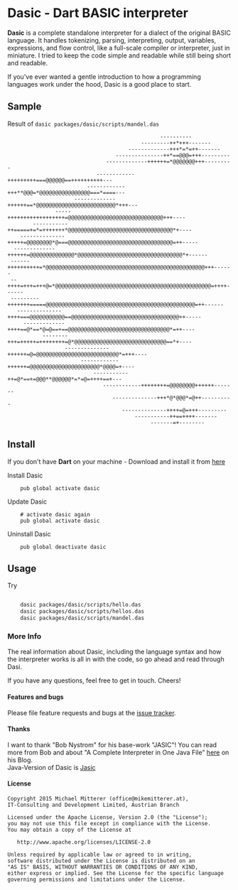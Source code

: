 # Dasic - Dart BASIC interpreter

**Dasic** is a complete standalone
interpreter for a dialect of the original BASIC language. It handles tokenizing, parsing, interpreting, output,
variables, expressions, and flow control, like a full-scale compiler or
interpreter, just in miniature. I tried to keep the code simple and readable
while still being short and readable.

If you've ever wanted a gentle introduction to how a programming languages work
under the hood, Dasic is a good place to start.

## Sample
Result of `dasic packages/dasic/scripts/mandel.das`

```shell
                                                ----------
                                          ---------++*+++-------
                                      -------------+++*=*=++-------
                                  ---------------++*==@@@=+++---------
                               -------------++++++=*@@@@@@@+++---------
                            ------------+++++++++===@@@@@@==++++++++++---
                         ------------+++**@@@=*@@@@@@@@@@@@@@@@===*====---
                     -------------++++++==*@@@@@@@@@@@@@@@@@@@@@@@@@*+++---
               -----++++++++++++++++++=@@@@@@@@@@@@@@@@@@@@@@@@@@@@@@+++----
        -----------++=====+=*=+++++++*@@@@@@@@@@@@@@@@@@@@@@@@@@@@@@@@@*+----
    --------------+++++=@@@@@@@@*@===@@@@@@@@@@@@@@@@@@@@@@@@@@@@@@@@@=++-----
  -------------++++++=@@@@@@@@@@@@@@*@@@@@@@@@@@@@@@@@@@@@@@@@@@@@@@@@*+------
 ------++++++++++=*@@@@@@@@@@@@@@@@@@@@@@@@@@@@@@@@@@@@@@@@@@@@@@@@@@+++------
 --++++=+++=+++@=*@@@@@@@@@@@@@@@@@@@@@@@@@@@@@@@@@@@@@@@@@@@@@@@@@=++++------
 ---------+++++++=====@@@@@@@@@@@@@@@@@@@@@@@@@@@@@@@@@@@@@@@@@@@@@@@=++------
   --------------++++===@@@@@@@@@@@==@@@@@@@@@@@@@@@@@@@@@@@@@@@@@@@@@@++-----
     -------------++++==@*==*@=@==+==@@@@@@@@@@@@@@@@@@@@@@@@@@@@@@@@*=++----
           --------+++=+++++=++++++++=@*@@@@@@@@@@@@@@@@@@@@@@@@@@@@@==*+----
                  --------------++++++=@=@@@@@@@@@@@@@@@@@@@@@@@@@@*=+++----
                       ------------++++++=@@@@@@@@@@@@@@@@@@@@@@*@@@@=+----
                           -----------++=@*==+=@@@**@@@@@@*=*=@=++++==+---
                              ------------++++++++=@@@@@@@@++++++-------
                                 --------------+++*@*@@@*=@++----------
                                    --------------++++=@=+++---------
                                        -----------++==++++-------
                                             -------=+--------
```

## Install
If you don't have **Dart** on your machine - Download and install it from [here][installdart]

Install Dasic
```shell
    pub global activate dasic
```

Update Dasic
```shell
    # activate dasic again
    pub global activate dasic
```

Uninstall Dasic
```shell
    pub global deactivate dasic   
```    

## Usage

Try
```bash

    dasic packages/dasic/scripts/hello.das
    dasic packages/dasic/scripts/hellos.das
    dasic packages/dasic/scripts/mandel.das
```

### More Info

The real information about Dasic, including the language syntax and how the
interpreter works is all in with the code, so go ahead and read through
Dasi.

If you have any questions, feel free to get in touch. Cheers!

#### Features and bugs
Please file feature requests and bugs at the [issue tracker][tracker].

#### Thanks
I want to thank "Bob Nystrom" for his base-work "JASIC"! You can read more from Bob and 
about "A Complete Interpreter in One Java File" [here][bob] on his Blog.  
Java-Version of Dasic is [Jasic][jasic] 

#### License

    Copyright 2015 Michael Mitterer (office@mikemitterer.at),
    IT-Consulting and Development Limited, Austrian Branch

    Licensed under the Apache License, Version 2.0 (the "License");
    you may not use this file except in compliance with the License.
    You may obtain a copy of the License at

       http://www.apache.org/licenses/LICENSE-2.0

    Unless required by applicable law or agreed to in writing,
    software distributed under the License is distributed on an
    "AS IS" BASIS, WITHOUT WARRANTIES OR CONDITIONS OF ANY KIND,
    either express or implied. See the License for the specific language
    governing permissions and limitations under the License.
    

[installdart]: https://www.dartlang.org/downloads/
[tracker]: https://github.com/MikeMitterer/dart-dasic/issues
[jasic]: https://github.com/munificent/jasic
[bob]: http://journal.stuffwithstuff.com/2010/07/18/jasic-a-complete-interpreter-in-one-java-file/